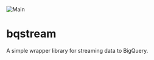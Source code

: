 ![Main](https://github.com/flowerinthenight/bqstream/workflows/Main/badge.svg)

# bqstream

A simple wrapper library for streaming data to BigQuery.
